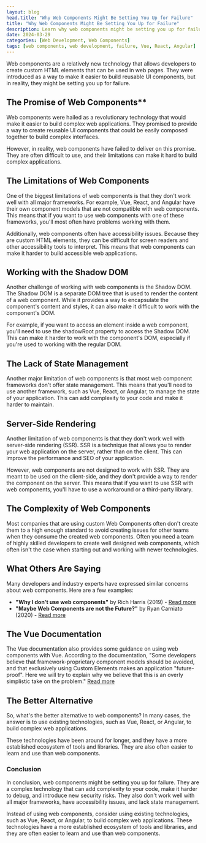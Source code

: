 ```yaml
---
layout: blog
head.title: "Why Web Components Might Be Setting You Up for Failure"
title: "Why Web Components Might Be Setting You Up for Failure"
description: Learn why web components might be setting you up for failure, and what alternatives you can use instead.
date: 2024-03-29
categories: [Web Development, Web Components]
tags: [web components, web development, failure, Vue, React, Angular]
---
```


Web components are a relatively new technology that allows developers to create custom HTML elements that can be used in web pages. They were introduced as a way to make it easier to build reusable UI components, but in reality, they might be setting you up for failure.

## The Promise of Web Components**

Web components were hailed as a revolutionary technology that would make it easier to build complex web applications. They promised to provide a way to create reusable UI components that could be easily composed together to build complex interfaces.

However, in reality, web components have failed to deliver on this promise. They are often difficult to use, and their limitations can make it hard to build complex applications.

## The Limitations of Web Components

One of the biggest limitations of web components is that they don't work well with all major frameworks. For example, Vue, React, and Angular have their own component models that are not compatible with web components. This means that if you want to use web components with one of these frameworks, you'll most often have problems working with them.

Additionally, web components often have accessibility issues. Because they are custom HTML elements, they can be difficult for screen readers and other accessibility tools to interpret. This means that web components can make it harder to build accessible web applications.

## Working with the Shadow DOM

Another challenge of working with web components is the Shadow DOM. The Shadow DOM is a separate DOM tree that is used to render the content of a web component. While it provides a way to encapsulate the component's content and styles, it can also make it difficult to work with the component's DOM.

For example, if you want to access an element inside a web component, you'll need to use the shadowRoot property to access the Shadow DOM. This can make it harder to work with the component's DOM, especially if you're used to working with the regular DOM.

## The Lack of State Management

Another major limitation of web components is that most web component frameworks don't offer state management. This means that you'll need to use another framework, such as Vue, React, or Angular, to manage the state of your application. This can add complexity to your code and make it harder to maintain.

## Server-Side Rendering

Another limitation of web components is that they don't work well with server-side rendering (SSR). SSR is a technique that allows you to render your web application on the server, rather than on the client. This can improve the performance and SEO of your application.

However, web components are not designed to work with SSR. They are meant to be used on the client-side, and they don't provide a way to render the component on the server. This means that if you want to use SSR with web components, you'll have to use a workaround or a third-party library.

## The Complexity of Web Components

Most companies that are using custom Web Components often don't create them to a high enough standard to avoid creating issues for other teams when they consume the created web components. Often you need a team of highly skilled developers to create well designed web components, which often isn't the case when starting out and working with newer technologies.

## What Others Are Saying

Many developers and industry experts have expressed similar concerns about web components. Here are a few examples:

* **"Why I don't use web components"** by Rich Harris (2019) - [Read more](https://dev.to/richharris/why-i-don-t-use-web-components-2cia)
* **"Maybe Web Components are not the Future?"** by Ryan Carniato (2020) - [Read more](https://dev.to/ryansolid/maybe-web-components-are-not-the-future-hfh)

## The Vue Documentation

The Vue documentation also provides some guidance on using web components with Vue. According to the documentation, "Some developers believe that framework-proprietary component models should be avoided, and that exclusively using Custom Elements makes an application "future-proof". Here we will try to explain why we believe that this is an overly simplistic take on the problem." [Read more](https://vuejs.org/guide/extras/web-components#web-components-vs-vue-components)

## The Better Alternative

So, what's the better alternative to web components? In many cases, the answer is to use existing technologies, such as Vue, React, or Angular, to build complex web applications.

These technologies have been around for longer, and they have a more established ecosystem of tools and libraries. They are also often easier to learn and use than web components.

### Conclusion

In conclusion, web components might be setting you up for failure. They are a complex technology that can add complexity to your code, make it harder to debug, and introduce new security risks. They also don't work well with all major frameworks, have accessibility issues, and lack state management.

Instead of using web components, consider using existing technologies, such as Vue, React, or Angular, to build complex web applications. These technologies have a more established ecosystem of tools and libraries, and they are often easier to learn and use than web components.
